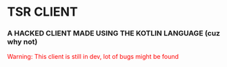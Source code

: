 # TSR CLIENT

### A HACKED CLIENT MADE USING THE KOTLIN LANGUAGE (cuz why not)



<p style=" color: red"> Warning: This client is still in dev, lot of bugs might be found </p>
